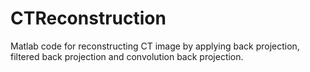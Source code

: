 # CTReconstruction
Matlab code for reconstructing CT image by applying back projection, filtered back projection and convolution back projection.
